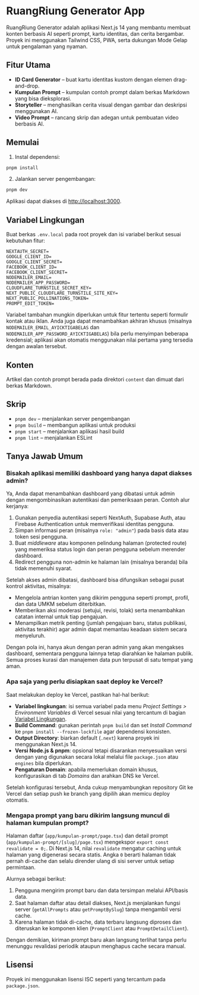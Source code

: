 # RuangRiung Generator App

RuangRiung Generator adalah aplikasi Next.js 14 yang membantu membuat konten berbasis AI seperti prompt, kartu identitas, dan cerita bergambar. Proyek ini menggunakan Tailwind CSS, PWA, serta dukungan Mode Gelap untuk pengalaman yang nyaman.

## Fitur Utama
- **ID Card Generator** – buat kartu identitas kustom dengan elemen drag-and-drop.
- **Kumpulan Prompt** – kumpulan contoh prompt dalam berkas Markdown yang bisa dieksplorasi.
- **Storyteller** – menghasilkan cerita visual dengan gambar dan deskripsi menggunakan AI.
- **Video Prompt** – rancang skrip dan adegan untuk pembuatan video berbasis AI.

## Memulai
1. Instal dependensi:

```bash
pnpm install
```

2. Jalankan server pengembangan:

```bash
pnpm dev
```

Aplikasi dapat diakses di [http://localhost:3000](http://localhost:3000).

## Variabel Lingkungan
Buat berkas `.env.local` pada root proyek dan isi variabel berikut sesuai kebutuhan fitur:

```
NEXTAUTH_SECRET=
GOOGLE_CLIENT_ID=
GOOGLE_CLIENT_SECRET=
FACEBOOK_CLIENT_ID=
FACEBOOK_CLIENT_SECRET=
NODEMAILER_EMAIL=
NODEMAILER_APP_PASSWORD=
CLOUDFLARE_TURNSTILE_SECRET_KEY=
NEXT_PUBLIC_CLOUDFLARE_TURNSTILE_SITE_KEY=
NEXT_PUBLIC_POLLINATIONS_TOKEN=
PROMPT_EDIT_TOKEN=
```

Variabel tambahan mungkin diperlukan untuk fitur tertentu seperti formulir kontak atau iklan. Anda juga dapat menambahkan
akhiran khusus (misalnya `NODEMAILER_EMAIL_AYICKTIGABELAS` dan `NODEMAILER_APP_PASSWORD_AYICKTIGABELAS`) bila perlu
menyimpan beberapa kredensial; aplikasi akan otomatis menggunakan nilai pertama yang tersedia dengan awalan tersebut.

## Konten
Artikel dan contoh prompt berada pada direktori `content` dan dimuat dari berkas Markdown.

## Skrip
- `pnpm dev` – menjalankan server pengembangan
- `pnpm build` – membangun aplikasi untuk produksi
- `pnpm start` – menjalankan aplikasi hasil build
- `pnpm lint` – menjalankan ESLint

## Tanya Jawab Umum

### Bisakah aplikasi memiliki dashboard yang hanya dapat diakses admin?
Ya, Anda dapat menambahkan dashboard yang dibatasi untuk admin dengan mengombinasikan autentikasi dan pemeriksaan peran. Contoh alur kerjanya:

1. Gunakan penyedia autentikasi seperti NextAuth, Supabase Auth, atau Firebase Authentication untuk memverifikasi identitas pengguna.
2. Simpan informasi peran (misalnya `role: "admin"`) pada basis data atau token sesi pengguna.
3. Buat *middleware* atau komponen pelindung halaman (protected route) yang memeriksa status login dan peran pengguna sebelum merender dashboard.
4. Redirect pengguna non-admin ke halaman lain (misalnya beranda) bila tidak memenuhi syarat.

Setelah akses admin dibatasi, dashboard bisa difungsikan sebagai pusat kontrol aktivitas, misalnya:

- Mengelola antrian konten yang dikirim pengguna seperti prompt, profil, dan data UMKM sebelum diterbitkan.
- Memberikan aksi moderasi (setujui, revisi, tolak) serta menambahkan catatan internal untuk tiap pengajuan.
- Menampilkan metrik penting (jumlah pengajuan baru, status publikasi, aktivitas terakhir) agar admin dapat memantau keadaan sistem secara menyeluruh.

Dengan pola ini, hanya akun dengan peran admin yang akan mengakses dashboard, sementara pengguna lainnya tetap diarahkan ke halaman publik. Semua proses kurasi dan manajemen data pun terpusat di satu tempat yang aman.

### Apa saja yang perlu disiapkan saat deploy ke Vercel?
Saat melakukan deploy ke Vercel, pastikan hal-hal berikut:

- **Variabel lingkungan**: isi semua variabel pada menu *Project Settings > Environment Variables* di Vercel sesuai nilai yang tercantum di bagian [Variabel Lingkungan](#variabel-lingkungan).
- **Build Command**: gunakan perintah `pnpm build` dan set *Install Command* ke `pnpm install --frozen-lockfile` agar dependensi konsisten.
- **Output Directory**: biarkan default (`.next`) karena proyek ini menggunakan Next.js 14.
- **Versi Node.js & pnpm**: opsional tetapi disarankan menyesuaikan versi dengan yang digunakan secara lokal melalui file `package.json` atau `engines` bila diperlukan.
- **Pengaturan Domain**: apabila memerlukan domain khusus, konfigurasikan di tab *Domains* dan arahkan DNS ke Vercel.

Setelah konfigurasi tersebut, Anda cukup menyambungkan repository Git ke Vercel dan setiap push ke branch yang dipilih akan memicu deploy otomatis.

### Mengapa prompt yang baru dikirim langsung muncul di halaman kumpulan prompt?
Halaman daftar (`app/kumpulan-prompt/page.tsx`) dan detail prompt (`app/kumpulan-prompt/[slug]/page.tsx`) mengekspor `export const revalidate = 0;`. Di Next.js 14, nilai `revalidate` mengatur caching untuk halaman yang digenerasi secara statis. Angka `0` berarti halaman tidak pernah di-cache dan selalu dirender ulang di sisi server untuk setiap permintaan.

Alurnya sebagai berikut:

1. Pengguna mengirim prompt baru dan data tersimpan melalui API/basis data.
2. Saat halaman daftar atau detail diakses, Next.js menjalankan fungsi server (`getAllPrompts` atau `getPromptBySlug`) tanpa mengambil versi cache.
3. Karena halaman tidak di-cache, data terbaru langsung diproses dan diteruskan ke komponen klien (`PromptClient` atau `PromptDetailClient`).

Dengan demikian, kiriman prompt baru akan langsung terlihat tanpa perlu menunggu revalidasi periodik ataupun menghapus cache secara manual.

## Lisensi
Proyek ini menggunakan lisensi ISC seperti yang tercantum pada `package.json`.
